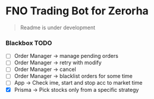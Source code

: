 # FNO Trading Bot for Zerorha

> Readme is under development

### Blackbox TODO

- [ ] Order Manager -> manage pending orders
 - [ ] Order Manager -> retry with modify
 - [ ] Order Manager -> cancel
- [ ] Order Manager -> blacklist orders for some time
- [ ] App -> Check ime, start and stop acc to market time
- [x] Prisma -> Pick stocks only from a specific strategy
